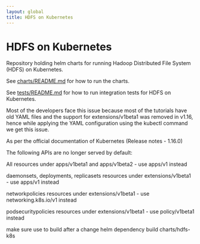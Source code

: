 ```yaml
---
layout: global
title: HDFS on Kubernetes
---
```

# HDFS on Kubernetes
Repository holding helm charts for running Hadoop Distributed File System (HDFS)
on Kubernetes.

See [charts/README.md](charts/README.md) for how to run the charts.

See [tests/README.md](tests/README.md) for how to run integration tests for
HDFS on Kubernetes.


Most of the developers face this issue because most of the tutorials have old YAML files and the support for extensions/v1beta1 was removed in v1.16, hence while applying the YAML configuration using the kubectl command we get this issue.

As per the official documentation of Kubernetes (Release notes - 1.16.0)

The following APIs are no longer served by default:

All resources under apps/v1beta1 and apps/v1beta2 - use apps/v1 instead

daemonsets, deployments, replicasets resources under extensions/v1beta1 - use apps/v1 instead

networkpolicies resources under extensions/v1beta1 - use networking.k8s.io/v1 instead

podsecuritypolicies resources under extensions/v1beta1 - use policy/v1beta1 instead

make sure use to build after a change
helm dependency build charts/hdfs-k8s
